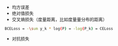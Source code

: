 - 均方误差
- 绝对值损失
- 交叉熵损失（度量距离，比如度量量分布的距离）  
```bash
BCELoss = -\sum y_k * log(P) = -log(P_k) = CELoss
```
- 对抗损失
